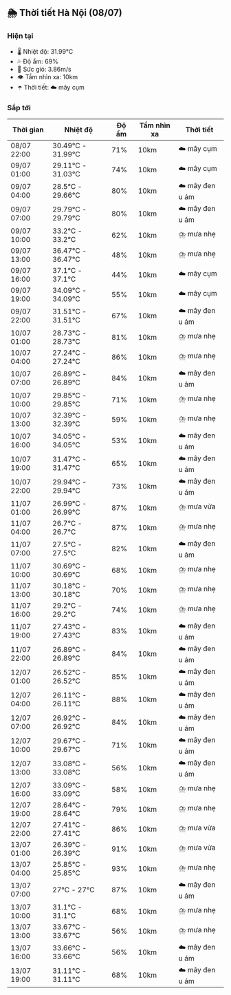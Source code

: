 ## 🌦️ Thời tiết Hà Nội (08/07)

### Hiện tại

- 🌡️ Nhiệt độ: 31.99℃
- 💦 Độ ẩm: 69%
- 💨 Sức gió: 3.86m/s
- 👁️ Tầm nhìn xa: 10km
- ☂️ Thời tiết: ☁️ mây cụm

### Sắp tới

| Thời gian | Nhiệt độ | Độ ẩm | Tầm nhìn xa | Thời tiết |
| --- | --- | --- | --- | --- |
| 08/07 22:00 | 30.49℃ - 31.99℃ | 71% | 10km | ☁️ mây cụm |
| 09/07 01:00 | 29.11℃ - 31.03℃ | 74% | 10km | ☁️ mây cụm |
| 09/07 04:00 | 28.5℃ - 29.66℃ | 80% | 10km | ☁️ mây đen u ám |
| 09/07 07:00 | 29.79℃ - 29.79℃ | 80% | 10km | ☁️ mây đen u ám |
| 09/07 10:00 | 33.2℃ - 33.2℃ | 62% | 10km | ⛈️ mưa nhẹ |
| 09/07 13:00 | 36.47℃ - 36.47℃ | 48% | 10km | ⛈️ mưa nhẹ |
| 09/07 16:00 | 37.1℃ - 37.1℃ | 44% | 10km | ☁️ mây cụm |
| 09/07 19:00 | 34.09℃ - 34.09℃ | 55% | 10km | ☁️ mây cụm |
| 09/07 22:00 | 31.51℃ - 31.51℃ | 67% | 10km | ☁️ mây đen u ám |
| 10/07 01:00 | 28.73℃ - 28.73℃ | 81% | 10km | ⛈️ mưa nhẹ |
| 10/07 04:00 | 27.24℃ - 27.24℃ | 86% | 10km | ⛈️ mưa nhẹ |
| 10/07 07:00 | 26.89℃ - 26.89℃ | 84% | 10km | ☁️ mây đen u ám |
| 10/07 10:00 | 29.85℃ - 29.85℃ | 71% | 10km | ⛈️ mưa nhẹ |
| 10/07 13:00 | 32.39℃ - 32.39℃ | 59% | 10km | ⛈️ mưa nhẹ |
| 10/07 16:00 | 34.05℃ - 34.05℃ | 53% | 10km | ☁️ mây đen u ám |
| 10/07 19:00 | 31.47℃ - 31.47℃ | 65% | 10km | ☁️ mây đen u ám |
| 10/07 22:00 | 29.94℃ - 29.94℃ | 73% | 10km | ☁️ mây đen u ám |
| 11/07 01:00 | 26.99℃ - 26.99℃ | 87% | 10km | ⛈️ mưa vừa |
| 11/07 04:00 | 26.7℃ - 26.7℃ | 87% | 10km | ⛈️ mưa nhẹ |
| 11/07 07:00 | 27.5℃ - 27.5℃ | 82% | 10km | ☁️ mây đen u ám |
| 11/07 10:00 | 30.69℃ - 30.69℃ | 68% | 10km | ⛈️ mưa nhẹ |
| 11/07 13:00 | 30.18℃ - 30.18℃ | 70% | 10km | ⛈️ mưa nhẹ |
| 11/07 16:00 | 29.2℃ - 29.2℃ | 74% | 10km | ⛈️ mưa nhẹ |
| 11/07 19:00 | 27.43℃ - 27.43℃ | 83% | 10km | ☁️ mây đen u ám |
| 11/07 22:00 | 26.89℃ - 26.89℃ | 84% | 10km | ☁️ mây đen u ám |
| 12/07 01:00 | 26.52℃ - 26.52℃ | 85% | 10km | ☁️ mây đen u ám |
| 12/07 04:00 | 26.11℃ - 26.11℃ | 88% | 10km | ☁️ mây đen u ám |
| 12/07 07:00 | 26.92℃ - 26.92℃ | 84% | 10km | ☁️ mây đen u ám |
| 12/07 10:00 | 29.67℃ - 29.67℃ | 71% | 10km | ☁️ mây đen u ám |
| 12/07 13:00 | 33.08℃ - 33.08℃ | 56% | 10km | ☁️ mây đen u ám |
| 12/07 16:00 | 33.09℃ - 33.09℃ | 58% | 10km | ⛈️ mưa nhẹ |
| 12/07 19:00 | 28.64℃ - 28.64℃ | 79% | 10km | ⛈️ mưa nhẹ |
| 12/07 22:00 | 27.41℃ - 27.41℃ | 86% | 10km | ⛈️ mưa vừa |
| 13/07 01:00 | 26.39℃ - 26.39℃ | 91% | 10km | ⛈️ mưa vừa |
| 13/07 04:00 | 25.85℃ - 25.85℃ | 93% | 10km | ⛈️ mưa nhẹ |
| 13/07 07:00 | 27℃ - 27℃ | 87% | 10km | ☁️ mây đen u ám |
| 13/07 10:00 | 31.1℃ - 31.1℃ | 68% | 10km | ⛈️ mưa nhẹ |
| 13/07 13:00 | 33.67℃ - 33.67℃ | 56% | 10km | ⛈️ mưa nhẹ |
| 13/07 16:00 | 33.66℃ - 33.66℃ | 56% | 10km | ☁️ mây đen u ám |
| 13/07 19:00 | 31.11℃ - 31.11℃ | 68% | 10km | ☁️ mây đen u ám |
